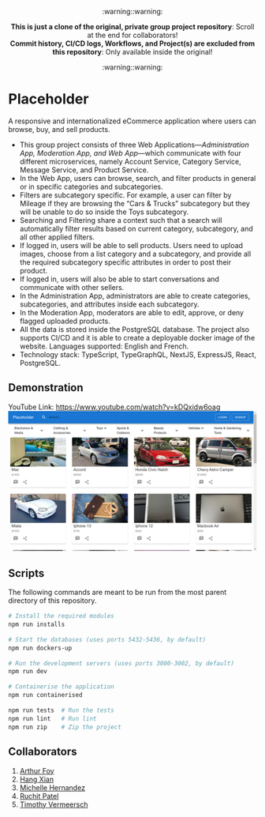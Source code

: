 <p align='center'>:warning::warning:  </p>
<p align='center'>
<b>This is just a clone of the original, private group project repository</b>: Scroll at the end for collaborators!<br>
<b>Commit history, CI/CD logs, Workflows, and Project(s) are excluded from this repository</b>: Only available inside the original!  
</p>
<p align='center'>:warning::warning:  </p>

# Placeholder

A responsive and internationalized eCommerce application where users can browse, buy, and sell products.  

* This group project consists of three Web Applications—_Administration App, Moderation App, and Web App_—which communicate with four different microservices, namely  Account Service, Category Service, Message Service, and Product Service.    
* In the Web App, users can browse, search, and filter products in general or in specific categories and subcategories. 
* Filters are subcategory specific. For example, a user can filter by Mileage if they are browsing the “Cars & Trucks” subcategory but they will be unable to do so inside the Toys subcategory. 
* Searching and Filtering share a context such that a search will automatically filter results based on current category, subcategory, and all other applied filters.
* If logged in, users will be able to sell products. Users need to upload images, choose from a list category and a subcategory, and provide all the required subcategory specific attributes in order to post their product.  
* If logged in, users will also be able to start conversations and communicate with other sellers.  
* In the Administration App, administrators are able to create categories, subcategories, and attributes inside each subcategory.  
* In the Moderation App, moderators are able to edit, approve, or deny flagged uploaded products.  
* All the data is stored inside the PostgreSQL database. The project also supports CI/CD and it is able to create a deployable docker image of the website. Languages supported: English and French.  
* Technology stack: TypeScript, TypeGraphQL, NextJS, ExpressJS, React, PostgreSQL.  

## Demonstration
YouTube Link: https://www.youtube.com/watch?v=kDQxidw6oag  
[![Placeholder Demonstration](https://github.com/local-advocate/Placeholder/blob/main/Placeholder.PNG)](https://www.youtube.com/watch?v=kDQxidw6oag "Placeholder Demonstration")

## Scripts
The following commands are meant to be run from the most parent directory of this repository.
```bash
# Install the required modules
npm run installs
```
```bash
# Start the databases (uses ports 5432-5436, by default)
npm run dockers-up
```
```bash
# Run the development servers (uses ports 3000-3002, by default)
npm run dev
```
```bash
# Containerise the application
npm run containerised
```
```bash
npm run tests  # Run the tests  
npm run lint   # Run lint
npm run zip    # Zip the project
```

## Collaborators
1. [Arthur Foy](https://github.com/FoyArthur)
1. [Hang Xian](https://github.com/hsxian2277)
1. [Michelle Hernandez](https://github.com/mhern199)
1. [Ruchit Patel](https://github.com/local-advocate)
1. [Timothy Vermeersch](https://github.com/Timothy-Vermeersch)
